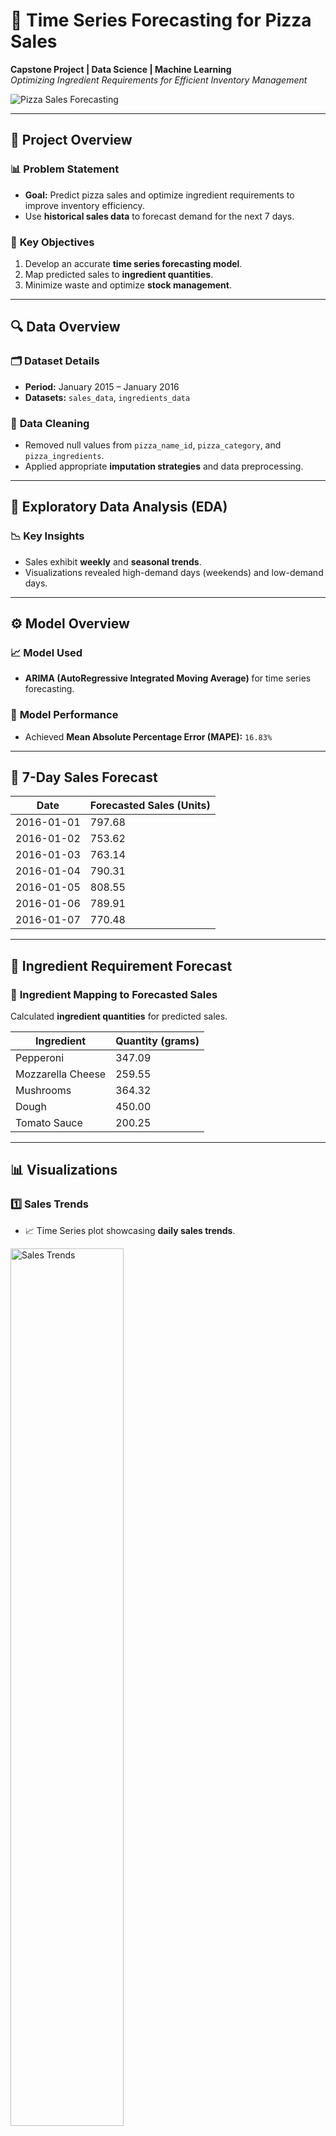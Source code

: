 # 🍕 **Time Series Forecasting for Pizza Sales**

**Capstone Project | Data Science | Machine Learning**  
_Optimizing Ingredient Requirements for Efficient Inventory Management_

![Pizza Sales Forecasting](https://github.com/user-attachments/assets/70b6fc4b-1fa5-4b72-a79c-e58aac5c3c16)

---

## 🚀 **Project Overview**

### 📊 **Problem Statement**
- **Goal:** Predict pizza sales and optimize ingredient requirements to improve inventory efficiency.
- Use **historical sales data** to forecast demand for the next 7 days.

### 🎯 **Key Objectives**
1. Develop an accurate **time series forecasting model**.
2. Map predicted sales to **ingredient quantities**.
3. Minimize waste and optimize **stock management**.

---

## 🔍 **Data Overview**

### 🗂 **Dataset Details**
- **Period:** January 2015 – January 2016  
- **Datasets:** `sales_data`, `ingredients_data`  

### 🧹 **Data Cleaning**
- Removed null values from `pizza_name_id`, `pizza_category`, and `pizza_ingredients`.
- Applied appropriate **imputation strategies** and data preprocessing.  

---

## 🔬 **Exploratory Data Analysis (EDA)**

### 📉 **Key Insights**
- Sales exhibit **weekly** and **seasonal trends**.
- Visualizations revealed high-demand days (weekends) and low-demand days.

---

## ⚙️ **Model Overview**

### 📈 **Model Used**
- **ARIMA (AutoRegressive Integrated Moving Average)** for time series forecasting.

### 🎯 **Model Performance**
- Achieved **Mean Absolute Percentage Error (MAPE):** `16.83%`

---

## 📅 **7-Day Sales Forecast**

| Date       | Forecasted Sales (Units) |
|------------|-------------------------|
| 2016-01-01 | 797.68                  |
| 2016-01-02 | 753.62                  |
| 2016-01-03 | 763.14                  |
| 2016-01-04 | 790.31                  |
| 2016-01-05 | 808.55                  |
| 2016-01-06 | 789.91                  |
| 2016-01-07 | 770.48                  |

---

## 🍕 **Ingredient Requirement Forecast**

### 🌱 **Ingredient Mapping to Forecasted Sales**

Calculated **ingredient quantities** for predicted sales.

| Ingredient          | Quantity (grams) |
|----------------------|------------------|
| Pepperoni           | 347.09           |
| Mozzarella Cheese   | 259.55           |
| Mushrooms           | 364.32           |
| Dough               | 450.00           |
| Tomato Sauce        | 200.25           |

---

## 📊 **Visualizations**

### **1️⃣ Sales Trends**
- 📈 Time Series plot showcasing **daily sales trends**.
<img src="https://github.com/user-attachments/assets/ea9b9b01-afeb-47f1-8128-e875f5128fbd" alt="Sales Trends" width="60%">

### **2️⃣ Ingredient Bar Plot**
- **Ingredient Details**
<img src="https://github.com/user-attachments/assets/897b0002-b92b-44e8-8dcc-ba2476e6696b" alt="Ingredient Bar Plot" width="50%">

---

## ✅ **Key Takeaways**

- **ARIMA** proved effective for time series sales forecasting.  
- Achieved a **MAPE of 16.83%**, which is acceptable for real-world applications.  

---

## 🔮 **Future Work**
- Explore **SARIMA** to handle seasonal trends better.  
- Integrate **promotional and discount data** for enhanced forecast accuracy.  
- Incorporate **automated inventory alerts** to further optimize stock levels.

---

## 🛠 **Tech Stack**

| **Category**             | **Tools/Technologies**       |
|---------------------------|------------------------------|
| Programming Languages     | Python, SQL                 |
| Libraries                 | Pandas, NumPy, ARIMA        |
| Visualization             | Matplotlib, Seaborn         |
| IDE/Tools                 | Jupyter Notebook            |
| Data Storage              | SQLite                      |

---

## 📝 **Installation & Setup**

**Step 1:** Clone this repository:
```bash
git clone https://github.com/AkashDevelop/pizza-sales-forecasting.git


